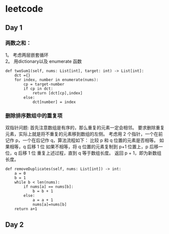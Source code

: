 # leetcode
## Day 1
### 两数之和：
1。 考虑两层嵌套循环  
2。 用dictionary以及 enumerate 函数
```
def twoSum1(self, nums: List[int], target: int) -> List[int]:
    dct ={}
    for index, number in enumerate(nums):
        cp = target-number
        if cp in dct:
            return [dct[cp],index]
        else:
            dct[number] = index

```

### 删除排序数组中的重复项
双指针问题: 首先注意数组是有序的，那么重复的元素一定会相邻。
要求删除重复元素，实际上就是将不重复的元素移到数组的左侧。
考虑用 2 个指针，一个在前记作 p，一个在后记作 q，算法流程如下：
比较 p 和 q 位置的元素是否相等。
如果相等，q 后移 1 位
如果不相等，将 q 位置的元素复制到 p+1 位置上，p 后移一位，q 后移 1 位
重复上述过程，直到 q 等于数组长度。
返回 p + 1，即为新数组长度。

```
def removeDuplicates(self, nums: List[int]) -> int:
    a = 0
    b = 1
    while b < len(nums):
        if nums[a] == nums[b]:
            b = b + 1
        else:
            a = a + 1
            nums[a]=nums[b]
    return a+1

```

## Day 2

